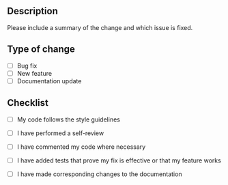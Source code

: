 ## Description

Please include a summary of the change and which issue is fixed.

## Type of change

- [ ] Bug fix
- [ ] New feature
- [ ] Documentation update

## Checklist

- [ ] My code follows the style guidelines
- [ ] I have performed a self-review
- [ ] I have commented my code where necessary
- [ ] I have added tests that prove my fix is effective or that my feature works
- [ ] I have made corresponding changes to the documentation

